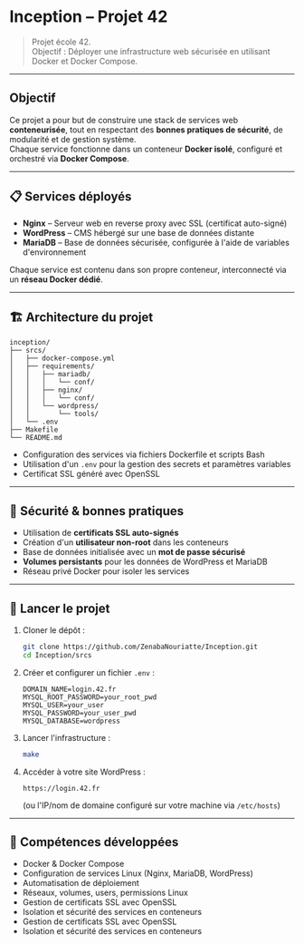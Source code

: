 # Inception – Projet 42
> Projet école 42.  
> Objectif : Déployer une infrastructure web sécurisée en utilisant Docker et Docker Compose.

---

## Objectif 
Ce projet a pour but de construire une stack de services web **conteneurisée**, tout en respectant des **bonnes pratiques de sécurité**, de modularité et de gestion système.  
Chaque service fonctionne dans un conteneur **Docker isolé**, configuré et orchestré via **Docker Compose**.

---

## 📋 Services déployés
- **Nginx** – Serveur web en reverse proxy avec SSL (certificat auto-signé)
- **WordPress** – CMS hébergé sur une base de données distante
- **MariaDB** – Base de données sécurisée, configurée à l'aide de variables d'environnement

Chaque service est contenu dans son propre conteneur, interconnecté via un **réseau Docker dédié**.

---

## 🏗️ Architecture du projet
```
inception/
├── srcs/
│   ├── docker-compose.yml
│   ├── requirements/
│   │   ├── mariadb/
│   │   │   └── conf/
│   │   ├── nginx/
│   │   │   └── conf/
│   │   └── wordpress/
│   │       └── tools/
│   └── .env
├── Makefile
└── README.md
```

- Configuration des services via fichiers Dockerfile et scripts Bash
- Utilisation d'un `.env` pour la gestion des secrets et paramètres variables
- Certificat SSL généré avec OpenSSL

---

## 🔐 Sécurité & bonnes pratiques
- Utilisation de **certificats SSL auto-signés**
- Création d'un **utilisateur non-root** dans les conteneurs
- Base de données initialisée avec un **mot de passe sécurisé**
- **Volumes persistants** pour les données de WordPress et MariaDB
- Réseau privé Docker pour isoler les services

---

## 🚀 Lancer le projet

1. Cloner le dépôt :
   ```bash
   git clone https://github.com/ZenabaNouriatte/Inception.git
   cd Inception/srcs
   ```
   
2. Créer et configurer un fichier `.env` :
   ```env
   DOMAIN_NAME=login.42.fr
   MYSQL_ROOT_PASSWORD=your_root_pwd
   MYSQL_USER=your_user
   MYSQL_PASSWORD=your_user_pwd
   MYSQL_DATABASE=wordpress
   ```

3. Lancer l'infrastructure :
   ```bash
   make
   ```

4. Accéder à votre site WordPress :
   ```
   https://login.42.fr
   ```
   (ou l'IP/nom de domaine configuré sur votre machine via `/etc/hosts`)

---

## 🧠 Compétences développées
- Docker & Docker Compose
- Configuration de services Linux (Nginx, MariaDB, WordPress)
- Automatisation de déploiement
- Réseaux, volumes, users, permissions Linux
- Gestion de certificats SSL avec OpenSSL
- Isolation et sécurité des services en conteneurs
- Gestion de certificats SSL avec OpenSSL
- Isolation et sécurité des services en conteneurs
